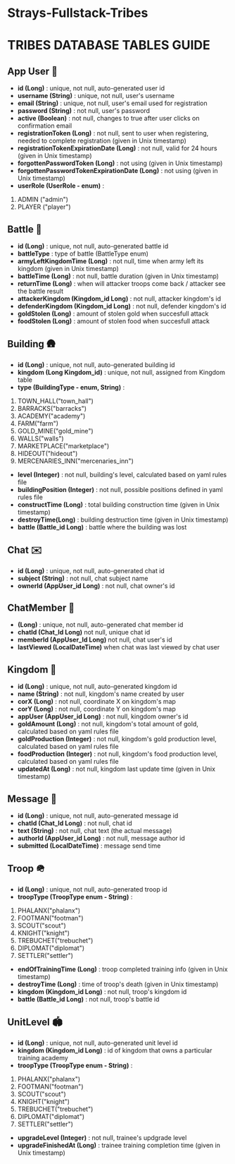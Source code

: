 # Strays-Fullstack-Tribes

# TRIBES DATABASE TABLES GUIDE

## App User :person_fencing:
* **id (Long)** : unique, not null, auto-generated user id
* **username (String)** : unique, not null, user's username
* **email (String)** : unique, not null, user's email used for registration
* **password (String)** : not null, user's password
* **active (Boolean)** : not null, changes to true after user clicks on confirmation email
* **registrationToken (Long)** : not null, sent to user when registering, needed to complete registration (given in Unix timestamp)
* **registrationTokenExpirationDate (Long)** : not null, valid for 24 hours (given in Unix timestamp)
* **forgottenPasswordToken (Long)** : not using (given in Unix timestamp)
* **forgottenPasswordTokenExpirationDate (Long)** : not using (given in Unix timestamp)
* **userRole (UserRole - enum)** :
1. ADMIN ("admin")
2. PLAYER ("player")

## Battle :gun:
* **id (Long)** : unique, not null, auto-generated battle id
* **battleType** : type of battle (BattleType enum)
* **armyLeftKingdomTime (Long)** : not null, time when army left its kingdom (given in Unix timestamp)
* **battleTime (Long)** : not null, battle duration (given in Unix timestamp)
* **returnTime (Long)** : when will attacker troops come back / attacker see the battle result
* **attackerKingdom (Kingdom_id Long)** : not null, attacker kingdom's id
* **defenderKingdom (Kingdom_id Long)** : not null, defender kingdom's id
* **goldStolen (Long)** : amount of stolen gold when succesfull attack
* **foodStolen (Long)** : amount of stolen food when succesfull attack

## Building :hut:
* **id (Long)** : unique, not null, auto-generated building id
* **kingdom (Long Kingdom_id)** : unique, not null, assigned from Kingdom table
* **type (BuildingType - enum, String)** :
1. TOWN_HALL("town_hall")
2. BARRACKS("barracks")
3. ACADEMY("academy")
4. FARM("farm")
5. GOLD_MINE("gold_mine")
6. WALLS("walls")
7. MARKETPLACE("marketplace")
8. HIDEOUT("hideout")
9. MERCENARIES_INN("mercenaries_inn")
* **level (Integer)** : not null, building's level, calculated based on yaml rules file
* **buildingPosition (Integer)** : not null, possible positions defined in yaml rules file
* **constructTime (Long)** : total building construction time (given in Unix timestamp)
* **destroyTime(Long)** : building destruction time (given in Unix timestamp)
* **battle (Battle_id Long)** : battle where the building was lost

## Chat :envelope:
* **id (Long)** : unique, not null, auto-generated chat id
* **subject (String)** : not null, chat subject name
* **ownerId (AppUser_id Long)** : not null, chat owner's id

## ChatMember :envelope_with_arrow:
* **(Long)** : unique, not null, auto-generated chat member id
* **chatId (Chat_Id Long)** not null, unique chat id
* **memberId (AppUser_Id Long)** not null, chat user's id
* **lastViewed (LocalDateTime)** when chat was last viewed by chat user

## Kingdom :crown:
* **id (Long)** : unique, not null, auto-generated kingdom id
* **name (String)** : not null, kingdom's name created by user
* **corX (Long)** : not null, coordinate X on kingdom's map
* **corY (Long)** : not null, coordinate Y on kingdom's map
* **appUser (AppUser_id Long)** : not null, kingdom owner's id
* **goldAmount (Long)** : not null, kingdom's total amount of gold, calculated based on yaml rules file
* **goldProduction (Integer)** : not null, kingdom's gold production level, calculated based on yaml rules file
* **foodProduction (Integer)** : not null, kingdom's food production level, calculated based on yaml rules file
* **updatedAt (Long)** : not null, kingdom last update time (given in Unix timestamp)

## Message :postal_horn:
* **id (Long)** : unique, not null, auto-generated message id
* **chatId (Chat_Id Long)** : not null, chat id
* **text (String)** : not null, chat text (the actual message)
* **authorId (AppUser_id Long)** : not null, message author id
* **submitted (LocalDateTime)** : message send time

## Troop :military_helmet:
* **id (Long)** : unique, not null, auto-generated troop id
* **troopType (TroopType enum - String)** :
1. PHALANX("phalanx")
2. FOOTMAN("footman")
3. SCOUT("scout")
4. KNIGHT("knight")
5. TREBUCHET("trebuchet")
6. DIPLOMAT("diplomat")
7. SETTLER("settler")
* **endOfTrainingTime (Long)** : troop completed training info (given in Unix timestamp)  
* **destroyTime (Long)** : time of troop's death (given in Unix timestamp)
* **kingdom (Kingdom_id Long)** : not null, troop's kingdom id
* **battle (Battle_id Long)** : not null, troop's battle id

## UnitLevel :stadium:
* **id (Long)** : unique, not null, auto-generated unit level id
* **kingdom (Kingdom_id Long)** : id of kingdom that owns a particular training academy  
* **troopType (TroopType enum - String)** :
1. PHALANX("phalanx")
2. FOOTMAN("footman")
3. SCOUT("scout")
4. KNIGHT("knight")
5. TREBUCHET("trebuchet")
6. DIPLOMAT("diplomat")
7. SETTLER("settler")
* **upgradeLevel (Integer)** : not null, trainee's updgrade level
* **upgradeFinishedAt (Long)** : trainee training completion time (given in Unix timestamp)
